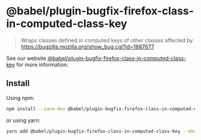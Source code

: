# @babel/plugin-bugfix-firefox-class-in-computed-class-key

> Wraps classes defined in computed keys of other classes affected by https://bugzilla.mozilla.org/show_bug.cgi?id=1887677

See our website [@babel/plugin-bugfix-firefox-class-in-computed-class-key](https://babeljs.io/docs/babel-plugin-bugfix-firefox-class-in-computed-class-key) for more information.

## Install

Using npm:

```sh
npm install --save-dev @babel/plugin-bugfix-firefox-class-in-computed-class-key
```

or using yarn:

```sh
yarn add @babel/plugin-bugfix-firefox-class-in-computed-class-key --dev
```
